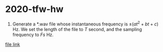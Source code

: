 # 2020-tfw-hw

1. Generate a *.wav file whose instantaneous frequency is $\pm(at^2+bt+c)$ Hz. We set the length of the file to $T$ second, and the sampling frequency to $Fs$ Hz.

[file link](./1)



